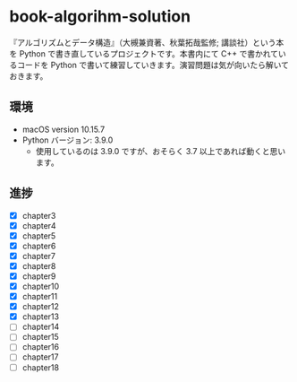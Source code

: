 # book-algorihm-solution

『アルゴリズムとデータ構造』（大槻兼資著、秋葉拓哉監修; 講談社）という本を Python で書き直しているプロジェクトです。本書内にて C++ で書かれているコードを Python で書いて練習していきます。演習問題は気が向いたら解いておきます。

## 環境

- macOS version 10.15.7
- Python バージョン: 3.9.0
  - 使用しているのは 3.9.0 ですが、おそらく 3.7 以上であれば動くと思います。

## 進捗

- [x] chapter3
- [x] chapter4
- [x] chapter5
- [x] chapter6
- [x] chapter7
- [x] chapter8
- [x] chapter9
- [x] chapter10
- [x] chapter11
- [x] chapter12
- [x] chapter13
- [ ] chapter14
- [ ] chapter15
- [ ] chapter16
- [ ] chapter17
- [ ] chapter18
